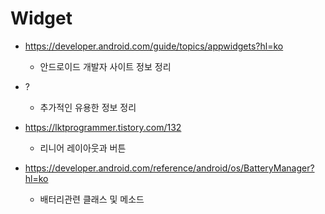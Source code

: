# Widget

+ https://developer.android.com/guide/topics/appwidgets?hl=ko 
  - 안드로이드 개발자 사이트 정보 정리

+ ?
  - 추가적인 유용한 정보 정리
+ https://lktprogrammer.tistory.com/132
  - 리니어 레이아웃과 버튼
+ https://developer.android.com/reference/android/os/BatteryManager?hl=ko
  - 배터리관련 클래스 및 메소드
